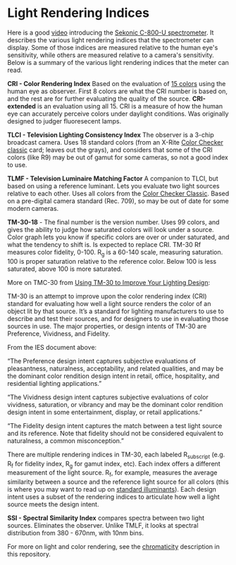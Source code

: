 # Light Rendering Indices

Here is a good [video](https://youtu.be/dIFIKTDDTtM) introducing the [Sekonic C-800-U spectrometer](https://sekonic.com/sekonic-c-800-u-spectromaster-spectrometer/). It describes the various light rendering indices that the spectrometer can display. Some of those indices are measured relative to the human eye's sensitivity, while others are measured relative to a camera's sensitivity.  Below is a summary of the various light rendering indices that the meter can read. 

**CRI - Color Rendering Index** Based on the evaluation of [15 colors](https://www.waveformlighting.com/tech/cri-ra-test-color-samples-tcs) using the human eye as observer. First 8 colors are what the CRI number is based on, and the rest are for further evaluating the quality of the source. **CRI-extended** is an evaluation using all 15. CRI is a measure of how the human eye can accurately perceive colors under daylight conditions. Was originally designed to judger fluoresecent lamps.

**TLCI - Television Lighting Consistency Index** The observer is a 3-chip broadcast camera. Uses 18 standard colors (from an X-Rite [Color Checker classic](https://www.xrite.com/categories/calibration-profiling/colorchecker-classic) card; leaves out the grays), and considers that some of the CRI colors (like R9) may be out of gamut for some cameras, so not a good index to use. 

**TLMF - Television Luminaire Matching Factor** A companion to TLCI, but based on using a reference luminant. Lets you evaluate two light sources relative to each other. Uses all colors from the [Color Checker Classic](https://www.xrite.com/categories/calibration-profiling/colorchecker-classic). Based on a pre-digital camera standard (Rec. 709), so may be out of date for some modern cameras. 

**TM-30-18** - The final number is the version number. Uses 99 colors, and gives the ability to judge how saturated colors will look under a source. Color graph lets you know if specific colors are over or under saturated, and what the tendency to shift is. Is expected to replace CRI. TM-30 Rf measures color fidelity, 0-100. R<sub>g</sub> is a 60-140 scale, measuring saturation. 100 is proper saturation relative to the reference color. Below 100 is less saturated, above 100 is more saturated.

More on TMC-30 from [Using TM-30 to Improve Your Lighting Design](https://www.ies.org/fires/using-tm-30-to-improve-your-lighting-design/):

TM-30 is an attempt to improve upon the color rendering index (CRI) standard for evaluating how well a light source renders the color of an object lit by that source. It’s a standard for lighting manufacturers to use to describe and test their sources, and for designers to use in evaluating those sources in use.  The major properties, or design intents of TM-30 are Preference, Vividness, and Fidelity. 

From the IES document above:

“The Preference design intent captures subjective evaluations of pleasantness, naturalness, acceptability, and related qualities, and may be the dominant color rendition design intent in retail, office, hospitality, and residential lighting applications.”

“The Vividness design intent captures subjective evaluations of color vividness, saturation, or vibrancy and may be the dominant color rendition design intent in some entertainment, display, or retail applications.”

“The Fidelity design intent captures the match between a test light source and its reference. Note that fidelity should not be considered equivalent to naturalness, a common misconception.”

There are multiple rendering indices in TM-30, each labeled R<sub>subscript</sub> (e.g. R<sub>f</sub> for fidelity index, R<sub>g</sub> for gamut index, etc). Each index offers a different measurement of the light source. R<sub>f</sub>, for example, measures the average similarity between a source and the reference light source for all colors (this is where you may want to read up on [standard illuminants](https://sensing.konicaminolta.us/us/blog/understanding-standard-illuminants-in-color-measurement/)). Each design intent uses a subset of the rendering indices to articulate how well a light source meets the design intent. 

**SSI - Spectral Similarity Index** compares spectra between two light sources. Eliminates the observer. Unlike TMLF, it looks at spectral distribution from 380 - 670nm, with 10nm bins. 

For more on light and color rendering, see the [chromaticity](chromaticity.md) description in this repository.  

